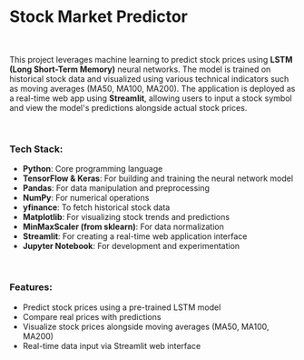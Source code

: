 # Stock Market Predictor

<br>

This project leverages machine learning to predict stock prices using **LSTM (Long Short-Term Memory)** neural networks. The model is trained on historical stock data and visualized using various technical indicators such as moving averages (MA50, MA100, MA200). The application is deployed as a real-time web app using **Streamlit**, allowing users to input a stock symbol and view the model's predictions alongside actual stock prices.

<br>

### Tech Stack:

- **Python**: Core programming language
- **TensorFlow & Keras**: For building and training the neural network model
- **Pandas**: For data manipulation and preprocessing
- **NumPy**: For numerical operations
- **yfinance**: To fetch historical stock data
- **Matplotlib**: For visualizing stock trends and predictions
- **MinMaxScaler (from sklearn)**: For data normalization
- **Streamlit**: For creating a real-time web application interface
- **Jupyter Notebook**: For development and experimentation

<br>

### Features:

- Predict stock prices using a pre-trained LSTM model
- Compare real prices with predictions
- Visualize stock prices alongside moving averages (MA50, MA100, MA200)
- Real-time data input via Streamlit web interface

<br>
